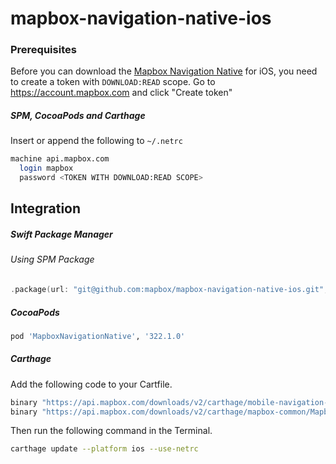 # mapbox-navigation-native-ios

### Prerequisites

Before you can download the [Mapbox Navigation Native](https://github.com/mapbox/mapbox-navigation-native) for iOS, you need to create a token with `DOWNLOAD:READ` scope.
Go to https://account.mapbox.com and click "Create token"

##### SPM, CocoaPods and Carthage
Insert or append the following to `~/.netrc`

```bash
machine api.mapbox.com
  login mapbox
  password <TOKEN WITH DOWNLOAD:READ SCOPE>
```

## Integration

##### Swift Package Manager

###### Using SPM Package

```swift
.package(url: "git@github.com:mapbox/mapbox-navigation-native-ios.git", from: "322.1.0"),
```

##### CocoaPods

```ruby
pod 'MapboxNavigationNative', '322.1.0'
```

##### Carthage

Add the following code to your Cartfile.

```bash
binary "https://api.mapbox.com/downloads/v2/carthage/mobile-navigation-native/MapboxNavigationNative.json" == 322.1.0
binary "https://api.mapbox.com/downloads/v2/carthage/mapbox-common/MapboxCommon-ios.json" == 24.9.0
```

Then run the following command in the Terminal.
```bash
carthage update --platform ios --use-netrc
```

